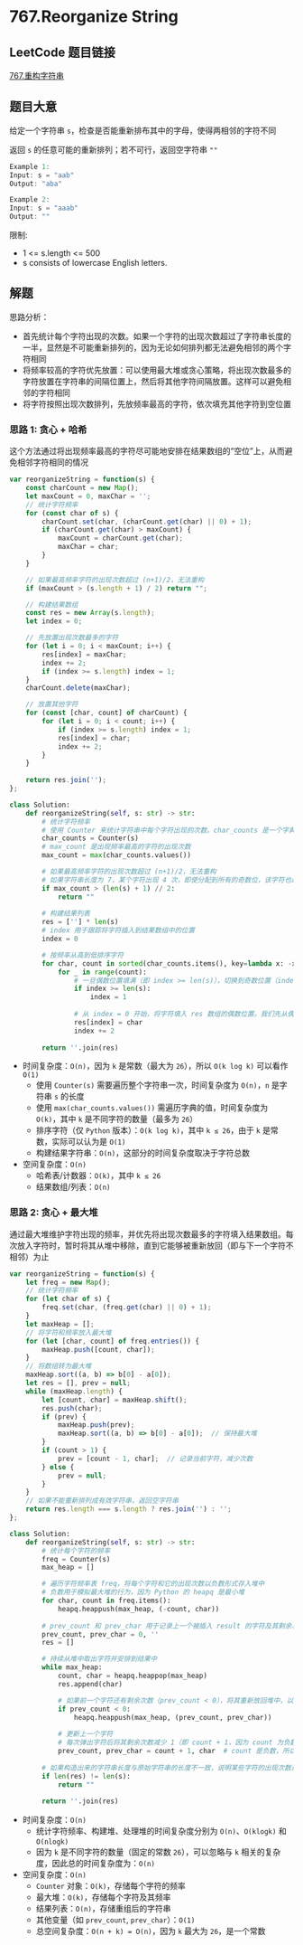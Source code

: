 # 767.Reorganize String

## LeetCode 题目链接

[767.重构字符串](https://leetcode.cn/problems/reorganize-string/)

## 题目大意

给定一个字符串 `s`，检查是否能重新排布其中的字母，使得两相邻的字符不同

返回 `s` 的任意可能的重新排列；若不可行，返回空字符串 `""`

```js
Example 1:
Input: s = "aab"
Output: "aba"

Example 2:
Input: s = "aaab"
Output: ""
```

限制:
- 1 <= s.length <= 500
- s consists of lowercase English letters.

## 解题

思路分析：
- 首先统计每个字符出现的次数。如果一个字符的出现次数超过了字符串长度的一半，显然是不可能重新排列的，因为无论如何排列都无法避免相邻的两个字符相同
- 将频率较高的字符优先放置：可以使用最大堆或贪心策略，将出现次数最多的字符放置在字符串的间隔位置上，然后将其他字符间隔放置。这样可以避免相邻的字符相同
- 将字符按照出现次数排列，先放频率最高的字符，依次填充其他字符到空位置

### 思路 1: 贪心 + 哈希

这个方法通过将出现频率最高的字符尽可能地安排在结果数组的“空位”上，从而避免相邻字符相同的情况

```js
var reorganizeString = function(s) {
    const charCount = new Map();
    let maxCount = 0, maxChar = '';
    // 统计字符频率
    for (const char of s) {
        charCount.set(char, (charCount.get(char) || 0) + 1);
        if (charCount.get(char) > maxCount) {
            maxCount = charCount.get(char);
            maxChar = char;
        }
    }

    // 如果最高频率字符的出现次数超过 (n+1)/2，无法重构
    if (maxCount > (s.length + 1) / 2) return "";

    // 构建结果数组
    const res = new Array(s.length);
    let index = 0;

    // 先放置出现次数最多的字符
    for (let i = 0; i < maxCount; i++) {
        res[index] = maxChar;
        index += 2;
        if (index >= s.length) index = 1;
    }
    charCount.delete(maxChar);

    // 放置其他字符
    for (const [char, count] of charCount) {
        for (let i = 0; i < count; i++) {
            if (index >= s.length) index = 1;
            res[index] = char;
            index += 2;
        }
    }
    
    return res.join('');
};
```
```python
class Solution:
    def reorganizeString(self, s: str) -> str:
        # 统计字符频率
        # 使用 Counter 来统计字符串中每个字符出现的次数。char_counts 是一个字典，其中键是字符，值是该字符的出现次数
        char_counts = Counter(s)
        # max_count 是出现频率最高的字符的出现次数
        max_count = max(char_counts.values())

        # 如果最高频率字符的出现次数超过 (n+1)/2，无法重构
        # 如果字符串长度为 7，某个字符出现 4 次，即使分配到所有的奇数位，该字符也必然会相邻
        if max_count > (len(s) + 1) // 2:
            return ""
        
        # 构建结果列表
        res = [''] * len(s)
        # index 用于跟踪将字符插入到结果数组中的位置
        index = 0

        # 按频率从高到低排序字符
        for char, count in sorted(char_counts.items(), key=lambda x: -x[1]):
            for _ in range(count):
                # 一旦偶数位置填满（即 index >= len(s)），切换到奇数位置（index = 1），然后继续填充剩余的字符
                if index >= len(s):
                    index = 1
                
                # 从 index = 0 开始，将字符填入 res 数组的偶数位置。我们先从偶数位开始填充，因为这是在频率最高字符的情况下，最理想的分配方式
                res[index] = char
                index += 2
        
        return ''.join(res)
```

- 时间复杂度：`O(n)`，因为 `k` 是常数（最大为 `26`），所以 `O(k log k)` 可以看作 `O(1)`
  - 使用 `Counter(s)` 需要遍历整个字符串一次，时间复杂度为 `O(n)`，`n` 是字符串 `s` 的长度
  - 使用 `max(char_counts.values())` 需遍历字典的值，时间复杂度为 `O(k)`，其中 `k` 是不同字符的数量（最多为 `26`）
  - 排序字符（仅 `Python` 版本）：`O(k log k)`，其中 `k ≤ 26`，由于 `k` 是常数，实际可以认为是 `O(1)`
  - 构建结果字符串：`O(n)`，这部分的时间复杂度取决于字符总数
- 空间复杂度：`O(n)`
  - 哈希表/计数器：`O(k)`，其中 `k ≤ 26`
  - 结果数组/列表：`O(n)`

### 思路 2: 贪心 + 最大堆

通过最大堆维护字符出现的频率，并优先将出现次数最多的字符填入结果数组。每次放入字符时，暂时将其从堆中移除，直到它能够被重新放回（即与下一个字符不相邻）为止

```js
var reorganizeString = function(s) {
    let freq = new Map();
    // 统计字符频率
    for (let char of s) {
        freq.set(char, (freq.get(char) || 0) + 1);
    }
    let maxHeap = [];
    // 将字符和频率放入最大堆
    for (let [char, count] of freq.entries()) {
        maxHeap.push([count, char]);
    }
    // 将数组转为最大堆
    maxHeap.sort((a, b) => b[0] - a[0]);
    let res = [], prev = null;
    while (maxHeap.length) {
        let [count, char] = maxHeap.shift();
        res.push(char);
        if (prev) {
            maxHeap.push(prev);
            maxHeap.sort((a, b) => b[0] - a[0]);  // 保持最大堆
        }
        if (count > 1) {
            prev = [count - 1, char];  // 记录当前字符，减少次数
        } else {
            prev = null;
        }
    }
    // 如果不能重新排列成有效字符串，返回空字符串
    return res.length === s.length ? res.join('') : '';
};
```
```python
class Solution:
    def reorganizeString(self, s: str) -> str:
        # 统计每个字符的频率
        freq = Counter(s)
        max_heap = []

        # 遍历字符频率表 freq，将每个字符和它的出现次数以负数形式存入堆中
        # 负数用于模拟最大堆的行为，因为 Python 的 heapq 是最小堆
        for char, count in freq.items():
            heapq.heappush(max_heap, (-count, char))
        
        # prev_count 和 prev_char 用于记录上一个被插入 result 的字符及其剩余次数，初始值为 0 和空字符 ''
        prev_count, prev_char = 0, ''
        res = []

        # 持续从堆中取出字符并安排到结果中
        while max_heap:
            count, char = heapq.heappop(max_heap)
            res.append(char)

            # 如果前一个字符还有剩余次数（prev_count < 0），将其重新放回堆中，以便在下一个循环中再次使用
            if prev_count < 0:
                heapq.heappush(max_heap, (prev_count, prev_char))
            
            # 更新上一个字符
            # 每次弹出字符后将其剩余次数减少 1（即 count + 1，因为 count 为负数），更新 prev_count 和 prev_char
            prev_count, prev_char = count + 1, char  # count 是负数，所以要加 1
        
        # 如果构造出来的字符串长度与原始字符串的长度不一致，说明某些字符的出现次数过多，导致无法构造出有效的排列，因此返回空字符串 ""
        if len(res) != len(s):
            return ""
        
        return ''.join(res)
```

- 时间复杂度：`O(n)`
  - 统计字符频率、构建堆、处理堆的时间复杂度分别为 `O(n)`、`O(klogk)` 和 `O(nlogk)`
  - 因为 `k` 是不同字符的数量（固定的常数 `26`），可以忽略与 `k` 相关的复杂度，因此总的时间复杂度为：`O(n)`
- 空间复杂度：`O(n)`
  - `Counter` 对象：`O(k)`，存储每个字符的频率
  - 最大堆：`O(k)`，存储每个字符及其频率
  - 结果列表：`O(n)`，存储重组后的字符串
  - 其他变量（如 `prev_count`, `prev_char`）：`O(1)`
  - 总空间复杂度：`O(n + k) = O(n)`，因为 `k` 最大为 `26`，是一个常数